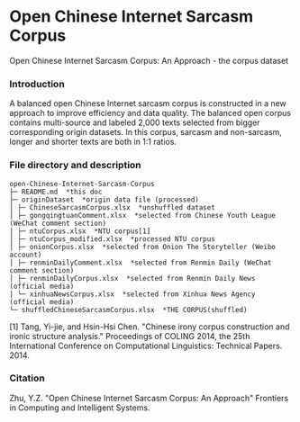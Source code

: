 # Open Chinese Internet Sarcasm Corpus
Open Chinese Internet Sarcasm Corpus: An Approach - the corpus dataset

### Introduction

A balanced open Chinese Internet sarcasm corpus is constructed in a new approach to improve efficiency and data quality. The balanced open corpus contains multi-source and labeled 2,000 texts selected from bigger corresponding origin datasets. In this corpus, sarcasm and non-sarcasm, longer and shorter texts are both in 1:1 ratios. 

### File directory and description

```
open-Chinese-Internet-Sarcasm-Corpus
├─ README.md  *this doc
├─ originDataset  *origin data file (processed)
│ ├─ ChineseSarcasmCorpus.xlsx  *unshuffled dataset
│ ├─ gongqingtuanComment.xlsx  *selected from Chinese Youth League (WeChat comment section)
│ ├─ ntuCorpus.xlsx  *NTU corpus[1]
│ ├─ ntuCorpus_modified.xlsx  *processed NTU corpus
│ ├─ onionCorpus.xlsx  *selected from Onion The Storyteller (Weibo account)
│ ├─ renminDailyComment.xlsx  *selected from Renmin Daily (WeChat comment section)
│ ├─ renminDailyCorpus.xlsx  *selected from Renmin Daily News (official media)
│ └─ xinhuaNewsCorpus.xlsx  *selected from Xinhua News Agency (official media)
└─ shuffledChineseSarcasmCorpus.xlsx  *THE CORPUS(shuffled)
```

[1] Tang, Yi-jie, and Hsin-Hsi Chen. "Chinese irony corpus construction and ironic structure analysis." Proceedings of COLING 2014, the 25th International Conference on Computational Linguistics: Technical Papers. 2014.

### Citation
Zhu, Y.Z. "Open Chinese Internet Sarcasm Corpus: An Approach" Frontiers in Computing and Intelligent Systems.

